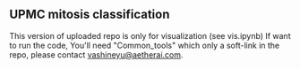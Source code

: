 ## UPMC mitosis classification

This version of uploaded repo is only for visualization (see vis.ipynb)
If want to run the code, You'll need "Common_tools" which only a soft-link in the repo, please contact vashineyu@aetherai.com.
